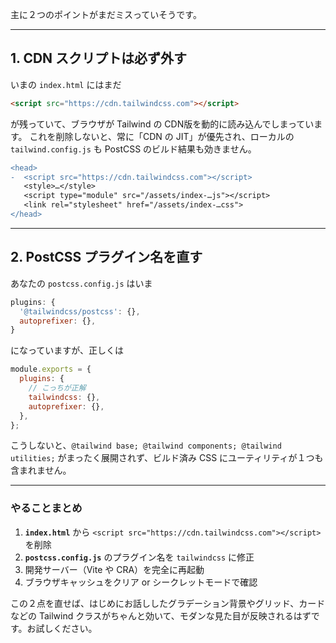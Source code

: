 主に２つのポイントがまだミスっていそうです。

---

## 1. CDN スクリプトは必ず外す

いまの `index.html` にはまだ

```html
<script src="https://cdn.tailwindcss.com"></script>
```

が残っていて、ブラウザが Tailwind の CDN版を動的に読み込んでしまっています。
これを削除しないと、常に「CDN の JIT」が優先され、ローカルの `tailwind.config.js` も PostCSS のビルド結果も効きません。

```diff html
<head>
-  <script src="https://cdn.tailwindcss.com"></script>
   <style>…</style>
   <script type="module" src="/assets/index-…js"></script>
   <link rel="stylesheet" href="/assets/index-…css">
</head>
```

---

## 2. PostCSS プラグイン名を直す

あなたの `postcss.config.js` はいま

```js
plugins: {
  '@tailwindcss/postcss': {},
  autoprefixer: {},
}
```

になっていますが、正しくは

```js
module.exports = {
  plugins: {
    // こっちが正解
    tailwindcss: {},
    autoprefixer: {},
  },
};
```

こうしないと、`@tailwind base; @tailwind components; @tailwind utilities;` がまったく展開されず、ビルド済み CSS にユーティリティが１つも含まれません。

---

### やることまとめ

1. **`index.html`** から `<script src="https://cdn.tailwindcss.com"></script>` を削除
2. **`postcss.config.js`** のプラグイン名を `tailwindcss` に修正
3. 開発サーバー（Vite や CRA）を完全に再起動
4. ブラウザキャッシュをクリア or シークレットモードで確認

この２点を直せば、はじめにお話ししたグラデーション背景やグリッド、カードなどの Tailwind クラスがちゃんと効いて、モダンな見た目が反映されるはずです。お試しください。
